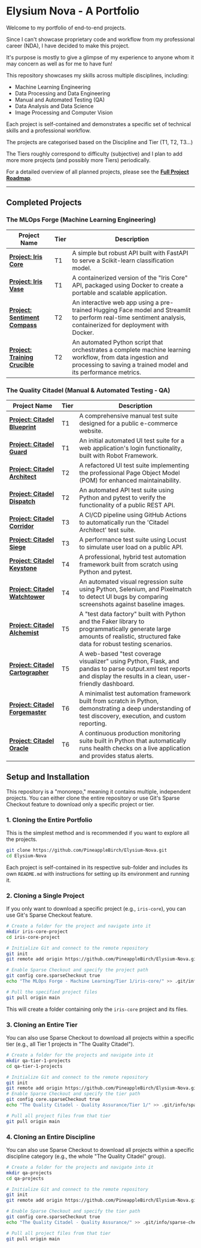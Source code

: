 # Elysium Nova - A Portfolio

Welcome to my portfolio of end-to-end projects. 

Since I can't showcase proprietary code and workflow from my professional career (NDA), I have decided to make this project. 

It's purpose is mostly to give a glimpse of my experience to anyone whom it may concern as well as for me to have fun!

This repository showcases my skills across multiple disciplines, including:
- Machine Learning Engineering
- Data Processing and Data Engineering
- Manual and Automated Testing (QA)
- Data Analysis and Data Science
- Image Processing and Computer Vision

Each project is self-contained and demonstrates a specific set of technical skills and a professional workflow.

The projects are categorised based on the Discipline and Tier (T1, T2, T3...)

The Tiers roughly correspond to difficulty (subjective) and I plan to add more more projects (and possibly more Tiers) periodically.

For a detailed overview of all planned projects, please see the [**Full Project Roadmap**](./PROJECT_ROADMAP.md).

---

## Completed Projects

### The MLOps Forge (Machine Learning Engineering)

| Project Name | Tier | Description |
| --- | --- | --- |
| **[Project: Iris Core](./The%20MLOps%20Forge%20-%20Machine%20Learning/Tier%201/iris-core/)** | T1 | A simple but robust API built with FastAPI to serve a Scikit-learn classification model. |
| **[Project: Iris Vase](./The%20MLOps%20Forge%20-%20Machine%20Learning/Tier%201/iris-vase/)** | T1 | A containerized version of the "Iris Core" API, packaged using Docker to create a portable and scalable application. |
| **[Project: Sentiment Compass](./The%20MLOps%20Forge%20-%20Machine%20Learning/Tier%202/sentiment-compass/)** | T2 | An interactive web app using a pre-trained Hugging Face model and Streamlit to perform real-time sentiment analysis, containerized for deployment with Docker. |
| **[Project: Training Crucible](./The%20MLOps%20Forge%20-%20Machine%20Learning/Tier%202/training-crucible/)** | T2 | An automated Python script that orchestrates a complete machine learning workflow, from data ingestion and processing to saving a trained model and its performance metrics. |

### The Quality Citadel (Manual & Automated Testing - QA)

| Project Name | Tier | Description |
| --- | --- | --- |
| **[Project: Citadel Blueprint](./The%20Quality%20Citadel%20-%20Quality%20Assurance/Tier%201/citadel-blueprint/)** | T1 | A comprehensive manual test suite designed for a public e-commerce website. |
| **[Project: Citadel Guard](./The%20Quality%20Citadel%20-%20Quality%20Assurance/Tier%201/citadel-guard/)** | T1 | An initial automated UI test suite for a web application's login functionality, built with Robot Framework. |
| **[Project: Citadel Architect](./The%20Quality%20Citadel%20-%20Quality%20Assurance/Tier%202/citadel-architect/)** | T2 | A refactored UI test suite implementing the professional Page Object Model (POM) for enhanced maintainability. |
| **[Project: Citadel Dispatch](./The%20Quality%20Citadel%20-%20Quality%20Assurance/Tier%202/citadel-dispatch/)** | T2 | An automated API test suite using Python and pytest to verify the functionality of a public REST API. |
| **[Project: Citadel Corridor](./The%20Quality%20Citadel%20-%20Quality%20Assurance/Tier%203/citadel-corridor/)** | T3 | A CI/CD pipeline using GitHub Actions to automatically run the 'Citadel Architect' test suite. |
| **[Project: Citadel Siege](./The%20Quality%20Citadel%20-%20Quality%20Assurance/Tier%203/citadel-siege/)** | T3 | A performance test suite using Locust to simulate user load on a public API. |
| **[Project: Citadel Keystone](./The%20Quality%20Citadel%20-%20Quality%20Assurance/Tier%204/citadel-keystone/)** | T4 | A professional, hybrid test automation framework built from scratch using Python and pytest. |
| **[Project: Citadel Watchtower](./The%20Quality%20Citadel%20-%20Quality%20Assurance/Tier%204/citadel-watchtower/)** | T4 | An automated visual regression suite using Python, Selenium, and Pixelmatch to detect UI bugs by comparing screenshots against baseline images. |
| **[Project: Citadel Alchemist](./The%20Quality%20Citadel%20-%20Quality%20Assurance/Tier%205/citadel-alchemist/)** | T5 | A "test data factory" built with Python and the Faker library to programmatically generate large amounts of realistic, structured fake data for robust testing scenarios. |
| **[Project: Citadel Cartographer](./The%20Quality%20Citadel%20-%20Quality%20Assurance/Tier%205/citadel-cartographer/)** | T5 | A web-based "test coverage visualizer" using Python, Flask, and pandas to parse output.xml test reports and display the results in a clean, user-friendly dashboard. |
| **[Project: Citadel Forgemaster](./The%20Quality%20Citadel%20-%20Quality%20Assurance/Tier%206/citadel-forgemaster/)** | T6 | A minimalist test automation framework built from scratch in Python, demonstrating a deep understanding of test discovery, execution, and custom reporting. |
| **[Project: Citadel Oracle](./The%20Quality%20Citadel%20-%20Quality%20Assurance/Tier%206/citadel-oracle/)** | T6 | A continuous production monitoring suite built in Python that automatically runs health checks on a live application and provides status alerts. |

## Setup and Installation

This repository is a "monorepo," meaning it contains multiple, independent projects. You can either clone the entire repository or use Git's Sparse Checkout feature to download only a specific project or tier.

### 1. Cloning the Entire Portfolio

This is the simplest method and is recommended if you want to explore all the projects.

```bash
git clone https://github.com/PineappleBirch/Elysium-Nova.git
cd Elysium-Nova
```
Each project is self-contained in its respective sub-folder and includes its own `README.md` with instructions for setting up its environment and running it.

### 2. Cloning a Single Project

If you only want to download a specific project (e.g., `iris-core`), you can use Git's Sparse Checkout feature.

```bash
# Create a folder for the project and navigate into it
mkdir iris-core-project
cd iris-core-project

# Initialize Git and connect to the remote repository
git init
git remote add origin https://github.com/PineappleBirch/Elysium-Nova.git

# Enable Sparse Checkout and specify the project path
git config core.sparseCheckout true
echo "The MLOps Forge - Machine Learning/Tier 1/iris-core/" >> .git/info/sparse-checkout

# Pull the specified project files
git pull origin main
```
This will create a folder containing only the `iris-core` project and its files.

### 3. Cloning an Entire Tier

You can also use Sparse Checkout to download all projects within a specific tier (e.g., all Tier 1 projects in "The Quality Citadel").

```bash
# Create a folder for the projects and navigate into it
mkdir qa-tier-1-projects
cd qa-tier-1-projects

# Initialize Git and connect to the remote repository
git init
git remote add origin https://github.com/PineappleBirch/Elysium-Nova.git
# Enable Sparse Checkout and specify the tier path
git config core.sparseCheckout true
echo "The Quality Citadel - Quality Assurance/Tier 1/" >> .git/info/sparse-checkout

# Pull all project files from that tier
git pull origin main
```

### 4. Cloning an Entire Discipline

You can also use Sparse Checkout to download all projects within a specific discipline category (e.g., the whole "The Quality Citadel" group).

```bash
# Create a folder for the projects and navigate into it
mkdir qa-projects
cd qa-projects

# Initialize Git and connect to the remote repository
git init
git remote add origin https://github.com/PineappleBirch/Elysium-Nova.git

# Enable Sparse Checkout and specify the tier path
git config core.sparseCheckout true
echo "The Quality Citadel - Quality Assurance/" >> .git/info/sparse-checkout

# Pull all project files from that tier
git pull origin main
```